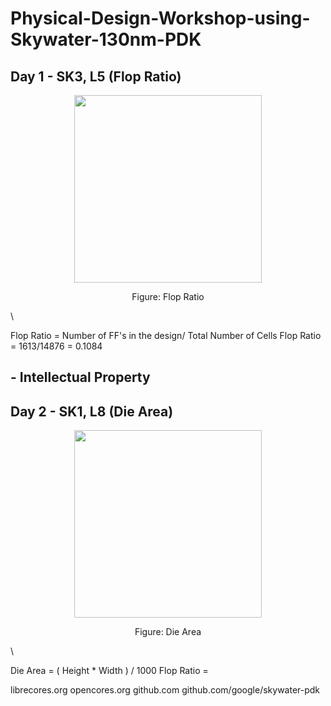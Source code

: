 # Physical-Design-Workshop-using-Skywater-130nm-PDK


## Day 1 - SK3, L5 (Flop Ratio)

<p align="center">
  <img width="300" height="300" src="https://i.imgur.com/HdOrvc0.jpg"
</p>
  <p align="center">
    Figure: Flop Ratio
</p>
\


Flop Ratio = Number of FF's in the design/ Total Number of Cells
Flop Ratio = 1613/14876 = 0.1084

## - Intellectual Property

## Day 2 - SK1, L8 (Die Area)

<p align="center">
  <img width="300" height="300" src="https://pasteboard.co/qlfjpnlGcCKi.jpg"
</p>
  <p align="center">
    Figure: Die Area
</p>
\


Die Area = ( Height * Width ) / 1000
Flop Ratio = 




librecores.org
opencores.org
github.com
github.com/google/skywater-pdk
